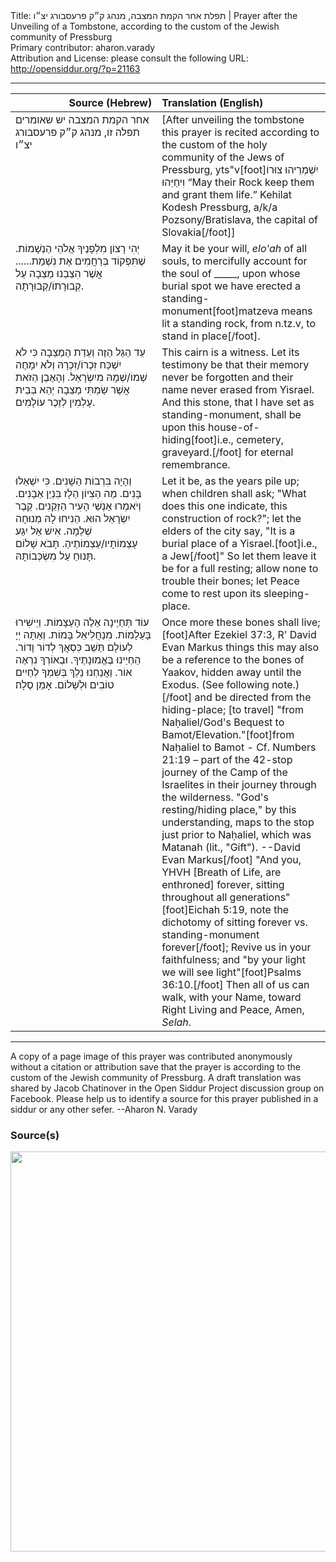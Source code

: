 <html>
<head></head>
<body>
Title: תפלת אחר הקמת המצבה, מנהג ק״ק פרעסבורג יצ״ו | Prayer after the Unveiling of a Tombstone, according to the custom of the Jewish community of Pressburg<br />
Primary contributor: aharon.varady<br />
Attribution and License: please consult the following URL: <a href="http://opensiddur.org/?p=21163">http://opensiddur.org/?p=21163</a>
<p />
<hr />

<table style="margin-left: auto;margin-right: auto;" class="draggable">
<thead><tr><th id="x" style="text-align: right;">Source (Hebrew)</th><th style="text-align: left;">Translation (English)</th></tr></thead>
<tbody>
<tr><td style="vertical-align:top;" width="46%">
<div class="commentary"><span lang="he">
אחר הקמת המצבה 
יש שאומרים תפלה זו, 
מנהג ק״ק פרעסבורג יצ״ו
</span></div></td>
 
<td style="vertical-align:top;" width="53%">
<div class="english">
[After unveiling the tombstone 
this prayer is recited 
according to the custom of the holy community of the Jews of Pressburg, yts"v[foot]<span class="hebrew">יִשְׁמְרֵיהוּ צוּרוֹ וִיחַיֵּהוּ</span> “May their Rock keep them and grant them life.” Kehilat Kodesh Pressburg, a/k/a Pozsony/Bratislava, the capital of Slovakia[/foot]]
</div></td></tr>


<tr><td style="vertical-align:top;" width="46%">
<div class="liturgy"><span lang="he">
יְהִי רָצוֹן מִלְפָנֶיךָ אֱלֹהֵי הַנְשָׁמוֹת. 
שֶׁתִּפְקוֹד בְּרַחֲמִים אֶת נִשְׁמַת......
אֲשֶׁר הִצַבְנוּ מַצֵבָה עַל קְבוּרָתוֹ/קְבוּרָתָה. 
</span></div></td>
 
<td style="vertical-align:top;" width="53%">
<div class="english">
May it be your will, <em>elo'ah</em> of all souls, 
to mercifully account for the soul of _____, 
upon whose burial spot we have erected a standing-monument[foot]matzeva means lit a standing rock, from n.tz.v, to stand in place[/foot]. 
</div></td></tr>


<tr><td style="vertical-align:top;" width="46%">
<div class="liturgy"><span lang="he">
עֵד הַגַל הַזֶה 
וְעֵדַת הַמַצֵבָה 
כִּי לֹא יִשְׁכַּח זִכְרוֹ/זִכְרָהּ 
וְלֹא יִמָחֶה שְׁמוֹ/שְׁמָהּ מִיִשְׂרָאֵל. 
וְהָאֶבֶן הַזֹאת אֲשֶׁר שַׂמְתִּי מַצֵבָה 
יְהֵא בְּבֵית עָלְמִין 
לְזֵכֶר עוֹלָמִים. 
</span></div></td>
 
<td style="vertical-align:top;" width="53%">
<div class="english">
This cairn is a witness. 
Let its testimony be 
that their memory never be forgotten 
and their name never erased from Yisrael. 
And this stone, that I have set as standing-monument, 
shall be upon this house-of-hiding[foot]i.e., cemetery, graveyard.[/foot] 
for eternal remembrance. 
</div></td></tr>


<tr><td style="vertical-align:top;" width="46%">
<div class="liturgy"><span lang="he">
וְהָיָה בִּרְבוֹת הַשָׁנִים. 
כִּי יִשְׁאַלוּ בָּנִים. 
מַה הַצִיוֹן הַלָז בִּנְיַן אַבָנִים. 
וְיֹאמְרוּ אַנְשֵׁי הָעִיר הַזְקֵנִים. 
קֵבֶר יִשְׂרָאֵל הוּא. 
הַנִיחוּ לָהּ מְנוּחָה שְׁלֵמָה. 
אִישׁ אַל יִגַע עַצְמוֹתָיו/עַצְמוֹתֶיהָ. 
תָּבֹא שָׁלוֹם תָּנוּחַ עַל מִשְׂכְּבוֹתָהּ. 
</span></div></td>
 
<td style="vertical-align:top;" width="53%">
<div class="english">
Let it be, as the years pile up; 
when children shall ask; 
"What does this one indicate, this construction of rock?"; 
let the elders of the city say, 
"It is a burial place of a Yisrael.[foot]i.e., a Jew[/foot]" 
So let them leave it be for a full resting; 
allow none to trouble their bones; 
let Peace come to rest upon its sleeping-place. 
</div></td></tr>


<tr><td style="vertical-align:top;" width="46%">
<div class="liturgy"><span lang="he">
עוֹד תְּחַיֶינָה אֵלֶה הָעַצָמוֹת. 
וְיֵישִׁירוּ בָּעַלָמוֹת. 
מִנַחֲלִיאֵל בָּמוֹת. 
וְאַתָּה יְיָ לְעוֹלָם 
תֵּשֵׁב כִּסְאֲךְ לְדוֹר וָדוֹר. 
הַחְיֵינוּ בֶּאֱמוּנָתֶיךָ. 
וּבְאוֹרְךָ נִרְאֶה אוֹר. 
וַאֲנַחְנוּ נֵלֵךְ 
בְּשִׁמְךָ 
לְחַיִים טוֹבִים וּלְשָׁלוֹם. 
אָמֵן סֶלָה׃
</span></div></td>
 
<td style="vertical-align:top;" width="53%">
<div class="english">
Once more these bones shall live;[foot]After Ezekiel 37:3, R' David Evan Markus things this may also be a reference to the bones of Yaakov, hidden away until the Exodus. (See following note.)[/foot]
and be directed from the hiding-place; 
[to travel] "from Naḥaliel/God's Bequest to Bamot/Elevation."[foot]from Naḥaliel to Bamot - Cf. Numbers 21:19 – part of the 42-stop journey of the Camp of the Israelites in their journey through the wilderness. "God's resting/hiding place," by this understanding, maps to the stop just prior to Naḥaliel, which was Matanah (lit., "Gift"). --David Evan Markus[/foot]  
"And you, YHVH [Breath of Life, are enthroned] forever, 
sitting throughout all generations"[foot]Eichah 5:19, note the dichotomy of sitting forever vs. standing-monument forever[/foot]; 
Revive us in your faithfulness; 
and "by your light we will see light"[foot]Psalms 36:10.[/foot] 
Then all of us can walk, 
with your Name, 
toward Right Living and Peace, 
Amen, <em>Selah</em>.
</div></td></tr>
</tbody></table>

<hr />

A copy of a page image of this prayer was contributed anonymously without a citation or attribution save that the prayer is according to the custom of the Jewish community of Pressburg. A draft translation was shared by Jacob Chatinover in the Open Siddur Project discussion group on Facebook. Please help us to identify a source for this prayer published in a siddur or any other sefer. --Aharon N. Varady

<h3>Source(s)</h3>

<a href="https://opensiddur.org/wp-content/uploads/2018/08/20180102_105121-e1534466641742.jpg"><img src="https://opensiddur.org/wp-content/uploads/2018/08/20180102_105121-e1534466641742-1024x1024.jpg" alt="" width="640" height="640" class="alignnone size-large wp-image-21164" /></a>
</body>
</html>